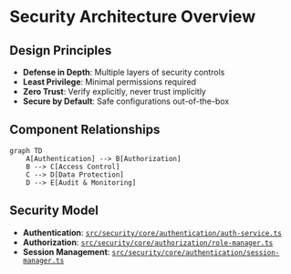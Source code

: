 # Security Architecture Overview

## Design Principles
- **Defense in Depth**: Multiple layers of security controls
- **Least Privilege**: Minimal permissions required
- **Zero Trust**: Verify explicitly, never trust implicitly
- **Secure by Default**: Safe configurations out-of-the-box

## Component Relationships
```mermaid
graph TD
    A[Authentication] --> B[Authorization]
    B --> C[Access Control]
    C --> D[Data Protection]
    D --> E[Audit & Monitoring]
```

## Security Model
- **Authentication**: [`src/security/core/authentication/auth-service.ts`](src/security/core/authentication/auth-service.ts)
- **Authorization**: [`src/security/core/authorization/role-manager.ts`](src/security/core/authorization/role-manager.ts)
- **Session Management**: [`src/security/core/authentication/session-manager.ts`](src/security/core/authentication/session-manager.ts)